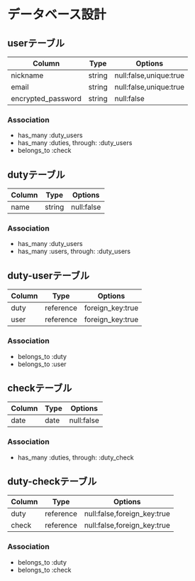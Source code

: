 # データベース設計

## userテーブル

| Column              | Type      | Options                |
| ------------------- | --------- | ---------------------- |
| nickname            | string    | null:false,unique:true |
| email               | string    | null:false,unique:true |
| encrypted_password  | string    | null:false             |

### Association
- has_many :duty_users
- has_many :duties, through: :duty_users
- belongs_to :check

## dutyテーブル

| Column              | Type      | Options       |
| ------------------- | --------- | ------------- |
| name                | string    | null:false    |

### Association
- has_many :duty_users
- has_many :users, through: :duty_users

## duty-userテーブル

| Column     | Type         | Options           |
| ---------- | ------------ | ----------------- |
| duty       | reference    | foreign_key:true  |
| user       | reference    | foreign_key:true  |

### Association
- belongs_to :duty
- belongs_to :user

## checkテーブル

| Column              | Type      | Options       |
| ------------------- | --------- | ------------- |
| date                | date      | null:false    |

### Association
- has_many :duties, through: :duty_check

## duty-checkテーブル

| Column     | Type         | Options                      |
| ---------- | ------------ | ---------------------------- |
| duty       | reference    | null:false,foreign_key:true  |
| check      | reference    | null:false,foreign_key:true  |

### Association
- belongs_to :duty
- belongs_to :check
